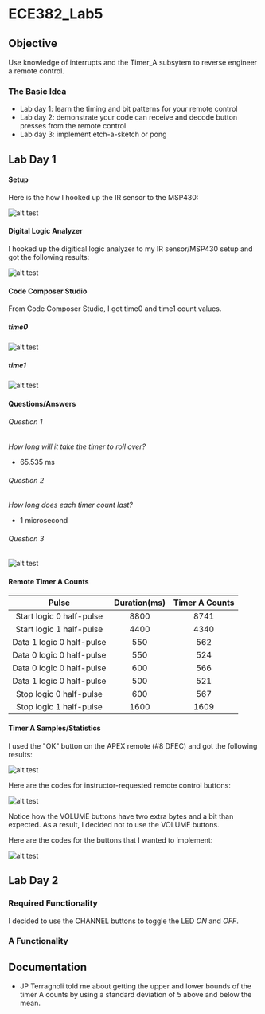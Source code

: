 ECE382_Lab5
===========

## Objective
Use knowledge of interrupts and the Timer_A subsytem to reverse engineer a remote control.

### The Basic Idea
* Lab day 1: learn the timing and bit patterns for your remote control
* Lab day 2: demonstrate your code can receive and decode button presses from the remote control
* Lab day 3: implement etch-a-sketch or pong

## Lab Day 1

#### Setup
Here is the how I hooked up the IR sensor to the MSP430:

![alt test](https://github.com/sabinpark/ECE382_Lab5/blob/master/images/lab_setup.PNG "IR setup")

#### Digital Logic Analyzer
I hooked up the digitical logic analyzer to my IR sensor/MSP430 setup and got the following results:

![alt test](https://github.com/sabinpark/ECE382_Lab5/blob/master/images/digital_logic_analyzer.jpg "digital logic analyzer result")

#### Code Composer Studio
From Code Composer Studio, I got time0 and time1 count values.
##### time0
![alt test](https://github.com/sabinpark/ECE382_Lab5/blob/master/images/time0_array.PNG "time0 count result")
##### time1
![alt test](https://github.com/sabinpark/ECE382_Lab5/blob/master/images/time1_array.PNG "time1 count result")

#### Questions/Answers
###### Question 1
*How long will it take the timer to roll over?*
* 65.535 ms

###### Question 2
*How long does each timer count last?*
* 1 microsecond

###### Question 3
![alt test](https://github.com/sabinpark/ECE382_Lab5/blob/master/images/wave_form_question.PNG "waveform/code")

#### Remote Timer A Counts
|Pulse|Duration(ms)|Timer A Counts|
|:-:|:-:|:-:|
|Start logic 0 half-pulse|8800|8741|
|Start logic 1 half-pulse|4400|4340|
|Data 1 logic 0 half-pulse|550|562|
|Data 0 logic 0 half-pulse|550|524|
|Data 0 logic 0 half-pulse|600|566|
|Data 1 logic 0 half-pulse|500|521|
|Stop logic 0 half-pulse|600|567|
|Stop logic 1 half-pulse|1600|1609|

#### Timer A Samples/Statistics
I used the "OK" button on the APEX remote (#8 DFEC) and got the following results:

![alt test](https://github.com/sabinpark/ECE382_Lab5/blob/master/images/timerA_samples.PNG "timer A samples")

Here are the codes for instructor-requested remote control buttons:

![alt test](https://github.com/sabinpark/ECE382_Lab5/blob/master/images/remote_codes_initial.PNG "remote control button codes (initial)")

Notice how the VOLUME buttons have two extra bytes and a bit than expected. As a result, I decided not to use the VOLUME buttons. 

Here are the codes for the buttons that I wanted to implement:

![alt test](https://github.com/sabinpark/ECE382_Lab5/blob/master/images/remote_codes_final.PNG "remote control button codes (final)")

## Lab Day 2

### Required Functionality
I decided to use the CHANNEL buttons to toggle the LED *ON* and *OFF*.

### A Functionality

## Documentation
* JP Terragnoli told me about getting the upper and lower bounds of the timer A counts by using a standard deviation of 5 above and below the mean.
